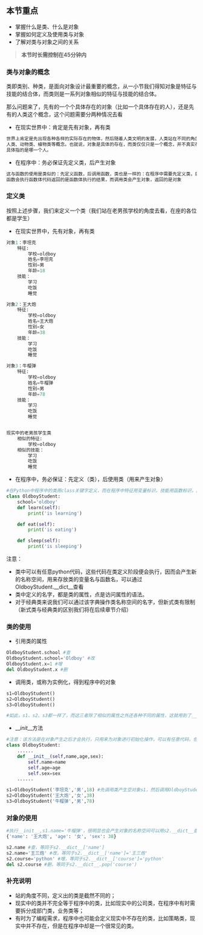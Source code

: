 ## 本节重点

* 掌握什么是类、什么是对象
* 掌握如何定义及使用类与对象
* 了解对类与对象之间的关系

> **本节时长需控制在45分钟内**

### 类与对象的概念

类即类别、种类，是面向对象设计最重要的概念，从一小节我们得知对象是特征与技能的结合体，而类则是一系列对象相似的特征与技能的结合体。

那么问题来了，先有的一个个具体存在的对象（比如一个具体存在的人），还是先有的人类这个概念，这个问题需要分两种情况去看

* 在现实世界中：肯定是先有对象，再有类

```py
世界上肯定是先出现各种各样的实际存在的物体，然后随着人类文明的发展，人类站在不同的角度总结出了不同的种类，比如
人类、动物类、植物类等概念。也就说，对象是具体的存在，而类仅仅只是一个概念，并不真实存在，比如你无法告诉我人类
具体指的是哪一个人。
```

* 在程序中：务必保证先定义类，后产生对象

```py
这与函数的使用是类似的：先定义函数，后调用函数，类也是一样的：在程序中需要先定义类，后调用类。不一样的是：调用
函数会执行函数体代码返回的是函数体执行的结果，而调用类会产生对象，返回的是对象
```

### 定义类

按照上述步骤，我们来定义一个类（我们站在老男孩学校的角度去看，在座的各位都是学生）

* 在现实世界中，先有对象，再有类

```py
对象1：李坦克
    特征:
        学校=oldboy
        姓名=李坦克
        性别=男
        年龄=18
    技能：
        学习
        吃饭
        睡觉

对象2：王大炮
    特征:
        学校=oldboy
        姓名=王大炮
        性别=女
        年龄=38
    技能：
        学习
        吃饭
        睡觉

对象3：牛榴弹
    特征:
        学校=oldboy
        姓名=牛榴弹
        性别=男
        年龄=78
    技能：
        学习
        吃饭
        睡觉


现实中的老男孩学生类
    相似的特征:
        学校=oldboy
    相似的技能：
        学习
        吃饭
        睡觉
```

* 在程序中，务必保证：先定义（类），后使用类（用来产生对象）

```py
#在Python中程序中的类用class关键字定义，而在程序中特征用变量标识，技能用函数标识，因而类中最常见的无非是：变量和函数的定义
class OldboyStudent:
    school='oldboy'
    def learn(self):
        print('is learning')

    def eat(self):
        print('is eating')

    def sleep(self):
        print('is sleeping')
```

注意：

* 类中可以有任意python代码，这些代码在类定义阶段便会执行，因而会产生新的名称空间，用来存放类的变量名与函数名，可以通过OldboyStudent.\_\_dict\_\_查看
* 类中定义的名字，都是类的属性，点是访问属性的语法。
* 对于经典类来说我们可以通过该字典操作类名称空间的名字，但新式类有限制（新式类与经典类的区别我们将在后续章节介绍）

### 类的使用

* 引用类的属性

```py
OldboyStudent.school #查
OldboyStudent.school='Oldboy' #改
OldboyStudent.x=1 #增
del OldboyStudent.x #删
```

* 调用类，或称为实例化，得到程序中的对象

```py
s1=OldboyStudent()
s2=OldboyStudent()
s3=OldboyStudent()

#如此，s1、s2、s3都一样了，而这三者除了相似的属性之外还各种不同的属性，这就用到了__init__
```

* \_\__init_\_\_方法

```py
#注意：该方法是在对象产生之后才会执行，只用来为对象进行初始化操作，可以有任意代码，但一定不能有返回值
class OldboyStudent:
    ......
    def __init__(self,name,age,sex):
        self.name=name
        self.age=age
        self.sex=sex
    ......

s1=OldboyStudent('李坦克','男',18) #先调用类产生空对象s1，然后调用OldboyStudent.__init__(s1,'李坦克','男',18)
s2=OldboyStudent('王大炮','女',38)
s3=OldboyStudent('牛榴弹','男',78)
```

### 对象的使用

```py
#执行__init__,s1.name='牛榴弹'，很明显也会产生对象的名称空间可以用s2.__dict__查看，查看结果为
{'name': '王大炮', 'age': '女', 'sex': 38}

s2.name #查，等同于s2.__dict__['name']
s2.name='王三炮' #改，等同于s2.__dict__['name']='王三炮'
s2.course='python' #增，等同于s2.__dict__['course']='python'
del s2.course #删，等同于s2.__dict__.pop('course')
```

### 补充说明

* 站的角度不同，定义出的类是截然不同的；
* 现实中的类并不完全等于程序中的类，比如现实中的公司类，在程序中有时需要拆分成部门类，业务类等；
* 有时为了编程需求，程序中也可能会定义现实中不存在的类，比如策略类，现实中并不存在，但是在程序中却是一个很常见的类。



